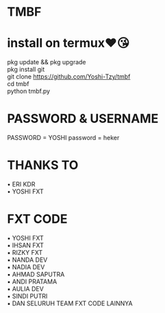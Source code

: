 # TMBF      
# install on termux❤😘    

pkg update && pkg upgrade               
pkg install git                    
git clone https://github.com/Yoshi-Tzy/tmbf             
cd tmbf              
python tmbf.py     
# PASSWORD & USERNAME
PASSWORD = YOSHI
password = heker

# THANKS TO 
• ERI KDR           
• YOSHI FXT         

# FXT CODE
▪ YOSHI FXT        
▪ IHSAN FXT      
▪ RIZKY FXT      
▪ NANDA DEV      
▪ NADIA DEV       
▪ AHMAD SAPUTRA      
▪ ANDI PRATAMA        
▪ AULIA DEV      
▪ SINDI PUTRI       
▪ DAN SELURUH TEAM FXT CODE LAINNYA
